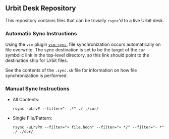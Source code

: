 ## Urbit Desk Repository ##

This repository contains files that can be trivially `rsync`'d to a live Urbit desk.

### Automatic Sync Instructions ###

Using the `vim` plugin [`vim-sync`](https://github.com/eshion/vim-sync/), file
synchronization occurs automatically on file overwrite. The sync destination is
set to be the target of the `cur` symbolic link in the top-level directory, so
this link should point to the destination ship for Urbit files.

See the contents of the `.sync.sh` file for information on how file synchronization
is performed.

### Manual Sync Instructions ###

- All Contents:
  ```
  rsync -uLrvP --filter="- .*" ./ ./cur/
  ```
- Single File/Pattern:
  ```
  rsync -uLrvPm --filter="+ file.hoon" --filter="+ */" --filter="- *" ./ ./cur/
  ```
